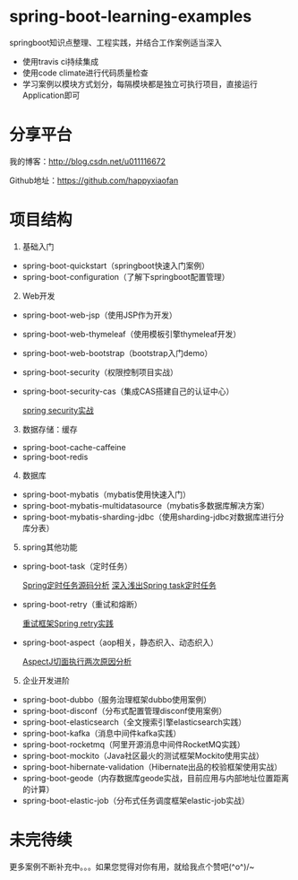 # spring-boot-learning-examples
springboot知识点整理、工程实践，并结合工作案例适当深入

* 使用travis ci持续集成
* 使用code climate进行代码质量检查
* 学习案例以模块方式划分，每隔模块都是独立可执行项目，直接运行Application即可

# 分享平台

我的博客：http://blog.csdn.net/u011116672

Github地址：https://github.com/happyxiaofan

# 项目结构

1. 基础入门

* spring-boot-quickstart（springboot快速入门案例）
* spring-boot-configuration（了解下springboot配置管理）

2. Web开发

* spring-boot-web-jsp（使用JSP作为开发）
* spring-boot-web-thymeleaf（使用模板引擎thymeleaf开发）
* spring-boot-web-bootstrap（bootstrap入门demo）
* spring-boot-security（权限控制项目实战）
* spring-boot-security-cas（集成CAS搭建自己的认证中心）

    [spring security实战](http://blog.csdn.net/u011116672/article/details/77428049)
    

3. 数据存储：缓存
* spring-boot-cache-caffeine
* spring-boot-redis

4. 数据库
* spring-boot-mybatis（mybatis使用快速入门）
* spring-boot-mybatis-multidatasource（mybatis多数据库解决方案）
* spring-boot-mybatis-sharding-jdbc（使用sharding-jdbc对数据库进行分库分表）

5. spring其他功能
* spring-boot-task（定时任务）

    [Spring定时任务源码分析](http://blog.csdn.net/u011116672/article/details/77132205)
    [深入浅出Spring task定时任务](http://blog.csdn.net/u011116672/article/details/52517247)
* spring-boot-retry（重试和熔断）

    [重试框架Spring retry实践](http://blog.csdn.net/u011116672/article/details/77823867)
    
* spring-boot-aspect（aop相关，静态织入、动态织入）
    
    [AspectJ切面执行两次原因分析](http://blog.csdn.net/u011116672/article/details/63685340)


5. 企业开发进阶
* spring-boot-dubbo（服务治理框架dubbo使用案例）
* spring-boot-disconf（分布式配置管理disconf使用案例）
* spring-boot-elasticsearch（全文搜索引擎elasticsearch实践）
* spring-boot-kafka（消息中间件kafka实践）
* spring-boot-rocketmq（阿里开源消息中间件RocketMQ实践）
* spring-boot-mockito（Java社区最火的测试框架Mockito使用实战）
* spring-boot-hibernate-validation（Hibernate出品的校验框架使用实战）
* spring-boot-geode（内存数据库geode实战，目前应用与内部地址位置距离的计算）
* spring-boot-elastic-job（分布式任务调度框架elastic-job实战）

# 未完待续
更多案例不断补充中。。。如果您觉得对你有用，就给我点个赞吧\(^o^)/~


